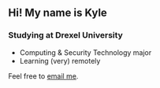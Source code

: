 ## Hi! My name is Kyle

### Studying at Drexel University
- Computing & Security Technology major
- Learning (very) remotely

Feel free to [email me](mailto:kylegoetke@protonmail.com?subject=Hi%20Kyle).
